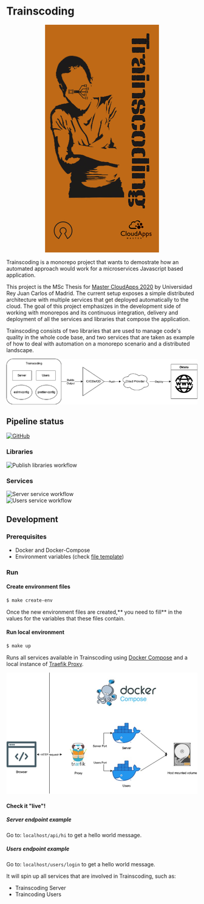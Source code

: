 # Trainscoding

<p align="center">
  <img src="https://github.com/MasterCloudApps-Projects/trainscoding/blob/main/docs/images/trainscoding.jpg?raw=true" alt="Trainscoding cover image"/>
</p>

Trainscoding is a monorepo project that wants to demostrate how an automated approach would work for a microservices Javascript based application.

This project is the MSc Thesis for [Master CloudApps 2020](https://www.codeurjc.es/mastercloudapps/) by Universidad Rey Juan Carlos of Madrid.
The current setup exposes a simple distributed architecture with multiple services that get deployed automatically to the cloud.
The goal of this project emphasizes in the development side of working with monorepos and its continuous integration, delivery and deployment of all the services and libraries that compose the application.

Trainscoding consists of two libraries that are used to manage code's quality in the whole code base, and two services that are taken as example of how to deal with automation on a monorepo scenario and a distributed landscape.

<p align="center">
  <img src="https://github.com/MasterCloudApps-Projects/trainscoding/blob/main/docs/images/simple-arch.png?raw=true" alt="Trainscoding simplified architecture"/>
</p>

## Pipeline status
[![GitHub](https://img.shields.io/badge/GitHub_Actions-2088FF?style=for-the-badge&logo=github-actions&logoColor=white)](https://github.com/MasterCloudApps-Projects/trainscoding/actions)
### Libraries
![Publish libraries workflow](https://github.com/MasterCloudApps-Projects/trainscoding/actions/workflows/publish.yml/badge.svg) <br>
### Services
![Server service workflow](https://github.com/MasterCloudApps-Projects/trainscoding/actions/workflows/server.yml/badge.svg) <br>
![Users service workflow](https://github.com/MasterCloudApps-Projects/trainscoding/actions/workflows/users.yml/badge.svg)


## Development

### Prerequisites

- Docker and Docker-Compose
- Environment variables (check [file template](https://github.com/MasterCloudApps-Projects/trainscoding/blob/main/docker/environment/development/example.env))

### Run

#### Create environment files
``` sh
$ make create-env
```
Once the new environment files are created,** you need to fill** in the values for the variables that these files contain.

#### Run local environment
``` sh
$ make up
```
Runs all services available in Trainscoding using [Docker Compose](https://docs.docker.com/compose/) and a local instance of [Traefik Proxy](https://doc.traefik.io/traefik/).

<p align="center">
  <img src="https://github.com/MasterCloudApps-Projects/trainscoding/blob/main/docs/images/local-dev.jpg?raw=true" alt="Trainscoding cover image"/>
</p>

#### Check it "live"!
##### Server endpoint example
Go to: `localhost/api/hi` to get a hello world message.
##### Users endpoint example
Go to: `localhost/users/login` to get a hello world message.

It will spin up all services that are involved in Trainscoding, such as:
- Trainscoding Server
- Traincoding Users



